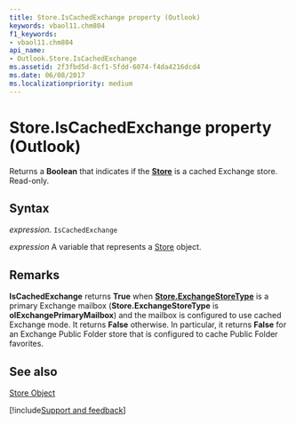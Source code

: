 ```yaml
---
title: Store.IsCachedExchange property (Outlook)
keywords: vbaol11.chm804
f1_keywords:
- vbaol11.chm804
api_name:
- Outlook.Store.IsCachedExchange
ms.assetid: 2f3fbd5d-8cf1-5fdd-6074-f4da4216dcd4
ms.date: 06/08/2017
ms.localizationpriority: medium
---
```



# Store.IsCachedExchange property (Outlook)

Returns a **Boolean** that indicates if the **[Store](Outlook.Store.md)** is a cached Exchange store. Read-only.


## Syntax

_expression_. `IsCachedExchange`

_expression_ A variable that represents a [Store](Outlook.Store.md) object.


## Remarks

 **IsCachedExchange** returns **True** when **[Store.ExchangeStoreType](Outlook.Store.ExchangeStoreType.md)** is a primary Exchange mailbox (**Store.ExchangeStoreType** is **olExchangePrimaryMailbox**) and the mailbox is configured to use cached Exchange mode. It returns **False** otherwise. In particular, it returns **False** for an Exchange Public Folder store that is configured to cache Public Folder favorites.


## See also


[Store Object](Outlook.Store.md)

[!include[Support and feedback](~/includes/feedback-boilerplate.md)]